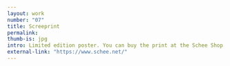 ```yaml
---
layout: work
number: "07"
title: Screeprint
permalink: 
thumb-is: jpg
intro: Limited edition poster. You can buy the print at the Schee Shop in Berlin and Köln. Or contact me directly.
external-link: "https://www.schee.net/"
---
```



